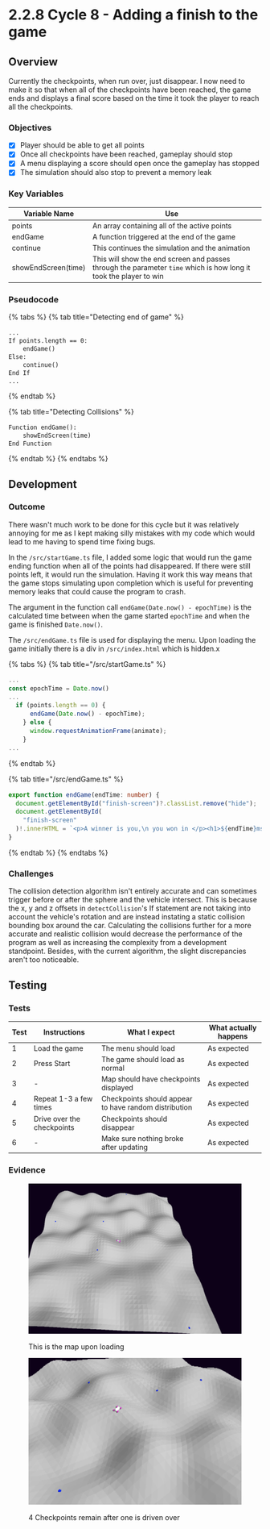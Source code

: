 # 2.2.8 Cycle 8 - Adding a finish to the game

## Overview

Currently the checkpoints, when run over, just disappear. I now need to make it so that when all of the checkpoints have been reached, the game ends and displays a final score based on the time it took the player to reach all the checkpoints.

### Objectives

* [x] Player should be able to get all points
* [x] Once all checkpoints have been reached, gameplay should stop
* [x] A menu displaying a score should open once the gameplay has stopped
* [x] The simulation should also stop to prevent a memory leak

### Key Variables

| Variable Name       | Use                                                                                                               |   |
| ------------------- | ----------------------------------------------------------------------------------------------------------------- | - |
| points              | An array containing all of the active points                                                                      |   |
| endGame             | A function triggered at the end of the game                                                                       |   |
| continue            | This continues the simulation and the animation                                                                   |   |
| showEndScreen(time) | This will show the end screen and passes through the parameter `time` which is how long it took the player to win |   |

### Pseudocode

{% tabs %}
{% tab title="Detecting end of game" %}
```
...
If points.length == 0:
    endGame()
Else:
    continue()
End If
...
```
{% endtab %}

{% tab title="Detecting Collisions" %}
```
Function endGame():
    showEndScreen(time)
End Function
```
{% endtab %}
{% endtabs %}

## Development

### Outcome

There wasn't much work to be done for this cycle but it was relatively annoying for me as I kept making silly mistakes with my code which would lead to me having to spend time fixing bugs.

In the `/src/startGame.ts` file, I added some logic that would run the game ending function when all of the points had disappeared. If there were still points left, it would run the simulation. Having it work this way means that the game stops simulating upon completion which is useful for preventing memory leaks that could cause the program to crash.

The argument in the function call `endGame(Date.now() - epochTime)` is the calculated time between when the game started `epochTime` and when the game is finished `Date.now()`.

The `/src/endGame.ts` file is used for displaying the menu. Upon loading the game initially there is a div in `/src/index.html` which is hidden.x

{% tabs %}
{% tab title="/src/startGame.ts" %}
```typescript
...
const epochTime = Date.now()
...
  if (points.length == 0) {
      endGame(Date.now() - epochTime);
    } else {
      window.requestAnimationFrame(animate);
    }
...
```
{% endtab %}

{% tab title="/src/endGame.ts" %}
```typescript
export function endGame(endTime: number) {
  document.getElementById("finish-screen")?.classList.remove("hide");
  document.getElementById(
    "finish-screen"
  )!.innerHTML = `<p>A winner is you,\n you won in </p><h1>${endTime}ms</h1>`;
}
```
{% endtab %}
{% endtabs %}

### Challenges

The collision detection algorithm isn't entirely accurate and can sometimes trigger before or after the sphere and the vehicle intersect. This is because the x, y and z offsets in `detectCollision`'s If statement are not taking into account the vehicle's rotation and are instead instating a static collision bounding box around the car. Calculating the collisions further for a more accurate and realistic collision would decrease the performance of the program as well as increasing the complexity from a development standpoint. Besides, with the current algorithm, the slight discrepancies aren't too noticeable.

## Testing

### Tests

| Test | Instructions               | What I expect                                         | What actually happens |
| ---- | -------------------------- | ----------------------------------------------------- | --------------------- |
| 1    | Load the game              | The menu should load                                  | As expected           |
| 2    | Press Start                | The game should load as normal                        | As expected           |
| 3    | -                          | Map should have checkpoints displayed                 | As expected           |
| 4    | Repeat 1-3 a few times     | Checkpoints should appear to have random distribution | As expected           |
| 5    | Drive over the checkpoints | Checkpoints should disappear                          | As expected           |
| 6    | -                          | Make sure nothing broke after updating                | As expected           |

### Evidence

<figure><img src="../.gitbook/assets/image.png" alt=""><figcaption><p>This is the map upon loading</p></figcaption></figure>

<figure><img src="../.gitbook/assets/image (1).png" alt=""><figcaption><p>4 Checkpoints remain after one is driven over</p></figcaption></figure>
